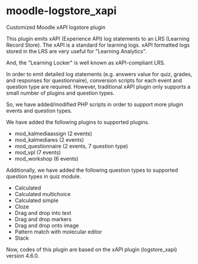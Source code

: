 # moodle-logstore_xapi
Customized Moodle xAPI logstore plugin

This plugin emits xAPI (Experience API) log statements to an LRS (Learning Record Store).
The xAPI is a standard for learning logs.
xAPI formatted logs stored in the LRS are very useful for "Learning Analytics".

And, the "Learning Locker" is well known as xAPI-compliant LRS.

In order to emit detailed log statements (e.g. answers value for quiz, grades, and responses for questionnaire), conversion scripts for each event and question type are required.
However, traditional xAPI plugin only supports a small number of plugins and question types.

So, we have added/modified PHP scripts in order to support more plugin events and question types.

We have added the following plugins to supported plugins.

- mod_kalmediaassign (2 events)
- mod_kalmediares (2 events)
- mod_questionnaire (2 events, 7 question type)
- mod_vpl (7 events)
- mod_workshop (6 events)

Additionally, we have added the following question types to supported question types in quiz module.

- Calculated
- Calculated multichoice
- Calculated simple
- Cloze
- Drag and drop into text
- Drag and drop markers
- Drag and drop onto image
- Pattern match with molecular editor
- Stack

Now, codes of this plugin are based on the xAPI plugin (logstore_xapi) version 4.6.0.

